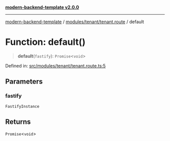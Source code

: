 [**modern-backend-template v2.0.0**](../../../../README.md)

***

[modern-backend-template](../../../../modules.md) / [modules/tenant/tenant.route](../README.md) / default

# Function: default()

> **default**(`fastify`): `Promise`\<`void`\>

Defined in: [src/modules/tenant/tenant.route.ts:5](https://github.com/maemreyo/saas-4cus-nodejs/blob/1a77de11cd6eaefe66c31c7f5de281673fc25ce5/src/modules/tenant/tenant.route.ts#L5)

## Parameters

### fastify

`FastifyInstance`

## Returns

`Promise`\<`void`\>
